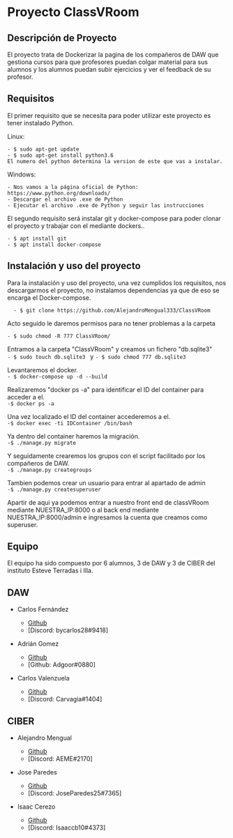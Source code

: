 # Proyecto ClassVRoom

## Descripción de Proyecto
El proyecto trata de Dockerizar la pagina de los compañeros de DAW que gestiona cursos para que profesores puedan colgar material para sus alumnos y los alumnos puedan subir ejercicios y ver el feedback de su profesor.

## Requisitos
El primer requisito que se necesita para poder utilizar este proyecto es tener instalado Python.

  Linux: <br/>
  
    - $ sudo apt-get update
    - $ sudo apt-get install python3.6
    El numero del python determina la version de este que vas a instalar.
  
  Windows:<br/>
  
    - Nos vamos a la página oficial de Python: https://www.python.org/downloads/
    - Descargar el archivo .exe de Python
    - Ejecutar el archivo .exe de Python y seguir las instrucciones
    
    
   
   
   
   
   
  El segundo requisito será instalar git y docker-compose para poder clonar el proyecto y trabajar con el mediante dockers..<br/>
 
    - $ apt install git
    - $ apt install docker-compose
    
    
## Instalación y uso del proyecto
Para la instalación y uso del proyecto, una vez cumplidos los requisitos, nos descargarmos el proyecto, no instalamos dependencias ya que de eso se encarga el Docker-compose.<br/>

```  - $ git clone https://github.com/AlejandroMengual333/ClassVRoom```<br/> 

Acto seguido le daremos permisos para no tener problemas a la carpeta <br/>

``` - $ sudo chmod -R 777 ClassVRoom/ ``` <br/>

Entramos a la carpeta "ClassVRoom" y creamos un fichero "db.sqlite3" <br/>
```- $ sudo touch db.sqlite3 ``` y ```- $ sudo chmod 777 db.sqlite3 ``` <br/>

Levantaremos el docker.<br/>
```- $ docker-compose up -d --build```<br/>

Realizaremos "docker ps -a" para identificar el ID del container para acceder a el.<br/>
```-$ docker ps -a```<br/>

Una vez localizado el ID del container accederemos a el.<br/>
```-$ docker exec -ti IDContainer /bin/bash```<br/>

Ya dentro del container haremos la migración.<br/>
```-$ ./manage.py migrate```<br/>

Y seguidamente crearemos los grupos con el script facilitado por los compañeros de DAW.<br/>
```-$ ./manage.py creategroups```<br/>

Tambien podemos crear un usuario para entrar al apartado de admin<br/>
```-$ ./manage.py createsuperuser```<br/>

Apartir de aqui ya podemos entrar a nuestro front end de classVRoom mediante NUESTRA_IP:8000 o al back end mediante NUESTRA_IP:8000/admin e ingresamos la cuenta que creamos como superuser.

## Equipo
El equipo ha sido compuesto por 6 alumnos, 3 de DAW y 3 de CIBER del instituto Esteve Terradas i Illa.

## DAW

* Carlos Fernández
  * [Github](https://github.com/bycarlos28) 
  * [Discord: bycarlos28#9418]

* Adrián Gomez
  * [Github](https://github.com/AdrianOrea) 
  * [Github: Adgoor#0880]

* Carlos Valenzuela
  * [Github](https://github.com/carlosvalgar) 
  * [Discord: Carvagia#1404]
 
## CIBER

* Alejandro Mengual
  * [Github](https://github.com/AlejandroMengual333) 
  * [Discord: AEME#2170]
 
* Jose Paredes
  * [Github](https://github.com/JoseParedes1) 
  * [Discord: JoseParedes25#7365]
  
* Isaac Cerezo
  * [Github](https://github.com/isaaccerezo) 
  * [Discord: Isaaccb10#4373]
